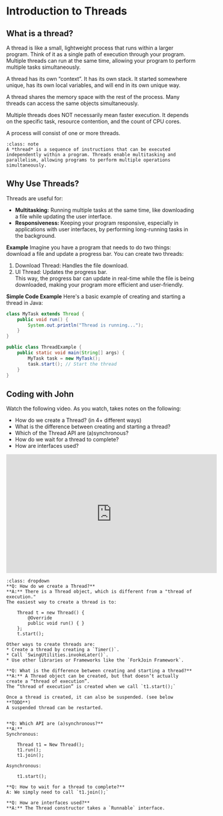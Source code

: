 # Introduction to Threads

## What is a thread?
A thread is like a small, lightweight process that runs within a larger program. Think of it as a single path of execution through your program. Multiple threads can run at the same time, allowing your program to perform multiple tasks simultaneously.  

A thread has its own “context”. It has its own stack. It started somewhere unique, has its own local variables, and will end in its own unique way.  

A thread shares the memory space with the rest of the process. Many threads can access the same objects simultaneously.  

Multiple threads does NOT necessarily mean faster execution. It depends on the specific task, resource contention, and the count of CPU cores.  

A process will consist of one or more threads.  

```{admonition} Definition
:class: note
A *thread* is a sequence of instructions that can be executed independently within a program. Threads enable multitasking and parallelism, allowing programs to perform multiple operations simultaneously.
```

## Why Use Threads?
Threads are useful for:
* **Multitasking:** Running multiple tasks at the same time, like downloading a file while updating the user interface.  
* **Responsiveness:** Keeping your program responsive, especially in applications with user interfaces, by performing long-running tasks in the background.  

**Example**
Imagine you have a program that needs to do two things: download a file and update a progress bar. You can create two threads:   
1. Download Thread: Handles the file download.  
2. UI Thread: Updates the progress bar.  
This way, the progress bar can update in real-time while the file is being downloaded, making your program more efficient and user-friendly.  

**Simple Code Example**
Here's a basic example of creating and starting a thread in Java:
```java
class MyTask extends Thread {
    public void run() {
        System.out.println("Thread is running...");
    }
}

public class ThreadExample {
    public static void main(String[] args) {
        MyTask task = new MyTask();
        task.start(); // Start the thread
    }
}
```

## Coding with John
Watch the following video. As you watch, takes notes on the following:  

* How do we create a Thread?  (in 4+ different ways)  
* What is the difference between creating and starting a thread?  
* Which of the Thread API are (a)synchronous?  
* How do we wait for a thread to complete?  
* How are interfaces used?  

<iframe width="560" height="315" src="https://www.youtube.com/embed/r_MbozD32eo?si=5hTdi9iOCo59CI28" title="YouTube video player" frameborder="0" allow="accelerometer; autoplay; clipboard-write; encrypted-media; gyroscope; picture-in-picture; web-share" referrerpolicy="strict-origin-when-cross-origin" allowfullscreen>
</iframe>

```{admonition} Video Q & A
:class: dropdown
**Q: How do we create a Thread?**  
**A:** There is a Thread object, which is different from a "thread of execution." 
The easiest way to create a thread is to:  

    Thread t = new Thread() {
        @Override
        public void run() { }
    };
    t.start();

Other ways to create threads are:  
* Create a thread by creating a `Timer()`.  
* Call `SwingUtilities.invokeLater()`.  
* Use other libraries or Frameworks like the `ForkJoin Framework`.  

**Q: What is the difference between creating and starting a thread?**  
**A:** A Thread object can be created, but that doesn’t actually create a “thread of execution”.
The “thread of execution” is created when we call `t1.start();`

Once a thread is created, it can also be suspended. (see below **TODO**)
A suspended thread can be restarted. 


**Q: Which API are (a)synchronous?**  
**A:**  
Synchronous:  

    Thread t1 = New Thread();  
    t1.run();  
    t1.join();  

Asynchronous:  

    t1.start();

**Q: How to wait for a thread to complete?**  
A: We simply need to call `t1.join();`  

**Q: How are interfaces used?**  
**A:** The Thread constructor takes a `Runnable` interface.
```

